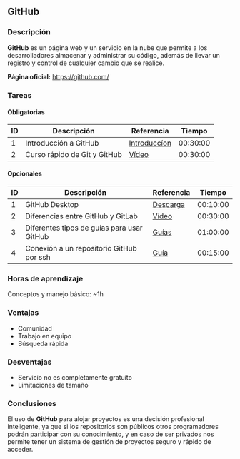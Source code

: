 ##  GitHub 

### Descripción
**GitHub** es un página web y un servicio en la nube que permite a los desarrolladores almacenar y administrar su código, además de llevar un registro y control de cualquier cambio que se realice.

**Página oficial:** https://github.com/

### Tareas

#### Obligatorias

| ID | Descripción                                | Referencia                   | Tiempo  |
|----| ------------------------------------------ | ---------------------------- | ------- |
| 1  | Introducción a GitHub                      | [Introduccíon][enlace4]      | 00:30:00|
| 2  | Curso rápido de Git y GitHub               | [Vídeo][enlace5]  | 00:30:00|


[enlace4]: https://conociendogithub.readthedocs.io/en/latest/data/introduccion/
[enlace5]: https://www.youtube.com/watch?v=RJNALIw8PFE


#### Opcionales

| ID | Descripción                                 | Referencia          | Tiempo  |
|----| ------------------------------------------- | --------------------| ------- |
| 1  | GitHub Desktop                              | [Descarga][enlace1] | 00:10:00|
| 2  | Diferencias entre GitHub y GitLab           | [Vídeo][enlace2]    | 00:30:00|
| 3  | Diferentes tipos de guías para usar GitHub  | [Guías][enlace3]    | 01:00:00|
| 4  | Conexión a un repositorio GitHub por ssh    | [Guía][enlace6]     | 00:15:00|

[enlace1]: https://desktop.github.com/
[enlace2]: https://www.youtube.com/watch?v=EscDe0jG6XM
[enlace3]: https://guides.github.com/
[enlace6]: https://elhui2.info/2015-01/conexion-a-un-repositorio-github-por-ssh/

### Horas de aprendizaje
Conceptos y manejo básico: ~1h

### Ventajas
 * Comunidad
 * Trabajo en equipo
 * Búsqueda rápida
 
### Desventajas
 * Servicio no es completamente gratuito
 * Limitaciones de tamaño

### Conclusiones

El uso de **GitHub** para alojar proyectos es una decisión profesional inteligente, ya que si los repositorios son públicos otros programadores podrán participar con su conocimiento, y en caso de ser privados nos permite tener un sistema de gestión de proyectos seguro y rápido de acceder.

